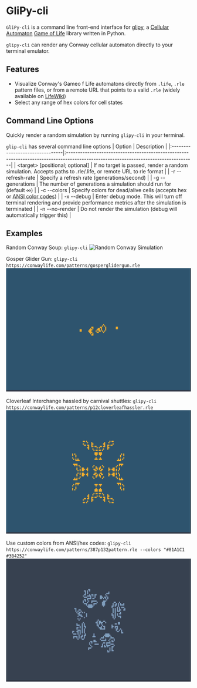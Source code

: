 # GliPy-cli

`GliPy-cli` is a command line front-end interface for [glipy](https://github.com/noprobelm/glipy), a [Cellular Automaton](https://en.wikipedia.org/wiki/Cellular_automaton) [Game of Life](https://en.wikipedia.org/wiki/Conway%27s_Game_of_Life) library written in Python.

`glipy-cli` can render any Conway cellular automaton directly to your terminal emulator.

## Features
- Visualize Conway's Gameo f Life automatons directly from `.life`, `.rle` pattern files, or from a remote URL that points to a valid `.rle` (widely available on [LifeWiki](https://conwaylife.com/wiki))
- Select any range of hex colors for cell states

## Command Line Options

Quickly render a random simulation by running `glipy-cli` in your terminal.

`glip-cli` has several command line options
| Option                          | Description                                                                                                                         |
|:--------------------------------|:------------------------------------------------------------------------------------------------------------------------------------|
| \<target\> [positional; optional] | If no target is passed, render a random simulation. Accepts paths to .rle/.life, or remote URL to rle format                        |
| -r --refresh-rate               | Specify a refresh rate (generations/second)                                                                                         |
| -g --generations                | The number of generations a simulation should run for (default ∞)                                                                   |
| -c --colors                     | Specify colors for dead/alive cells (accepts hex or [ANSI color codes](https://rich.readthedocs.io/en/stable/appendix/colors.html)) |
| -x --debug                      | Enter debug mode. This will turn off terminal rendering and provide performance metrics after the simulation is terminated          |
| -n --no-render                  | Do not render the simulation (debug will automatically trigger this)                                                                |

## Examples

Random Conway Soup: `glipy-cli`
![Random Conway Simulation](media/random-conway.gif)

Gosper Glider Gun: `glipy-cli https://conwaylife.com/patterns/gosperglidergun.rle`
![Gosper Glider Gun](media/gosper-gun.gif)

Cloverleaf Interchange hassled by carnival shuttles: `glipy-cli https://conwaylife.com/patterns/p12cloverleafhassler.rle`
![Cloverleaf Hassler](media/cloverleaf-interchange.gif)

Use custom colors from ANSI/hex codes: `glipy-cli https://conwaylife.com/patterns/387p132pattern.rle --colors "#81A1C1 #3B4252"`
![387p132](media/p387p132.gif)
